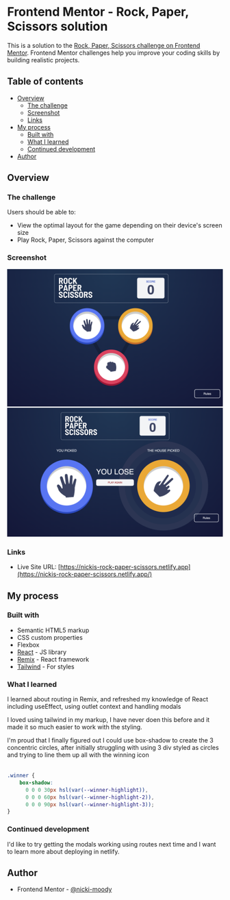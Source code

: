 # Frontend Mentor - Rock, Paper, Scissors solution

This is a solution to the [Rock, Paper, Scissors challenge on Frontend Mentor](https://www.frontendmentor.io/challenges/rock-paper-scissors-game-pTgwgvgH). Frontend Mentor challenges help you improve your coding skills by building realistic projects. 

## Table of contents

- [Overview](#overview)
  - [The challenge](#the-challenge)
  - [Screenshot](#screenshot)
  - [Links](#links)
- [My process](#my-process)
  - [Built with](#built-with)
  - [What I learned](#what-i-learned)
  - [Continued development](#continued-development)
- [Author](#author)

## Overview

### The challenge

Users should be able to:

- View the optimal layout for the game depending on their device's screen size
- Play Rock, Paper, Scissors against the computer

### Screenshot

![](./screenshots/main-page.png)
![](./screenshots/you-lose.png)

### Links

- Live Site URL: [https://nickis-rock-paper-scissors.netlify.app](https://nickis-rock-paper-scissors.netlify.app/)

## My process

### Built with

- Semantic HTML5 markup
- CSS custom properties
- Flexbox
- [React](https://reactjs.org/) - JS library
- [Remix](https://remix.run/) - React framework
- [Tailwind](https://tailwindcss.com/) - For styles

### What I learned

I learned about routing in Remix, and refreshed my knowledge of React including useEffect, using outlet context and handling modals 

I loved using tailwind in my markup, I have never doen this before and it made it so much easier to work with the styling. 

I'm proud that I finally figured out I could use box-shadow to create the 3 concentric circles, after initially struggling with using 3 div styled as circles and trying to line them up all with the winning icon

```css

.winner {
    box-shadow: 
      0 0 0 30px hsl(var(--winner-highlight)), 
      0 0 0 60px hsl(var(--winner-highlight-2)), 
      0 0 0 90px hsl(var(--winner-highlight-3)); 
}
```

### Continued development

I'd like to try getting the modals working using routes next time and I want to learn more about deploying in netlify.

## Author

- Frontend Mentor - [@nicki-moody](https://www.frontendmentor.io/profile/nicki-moody)
